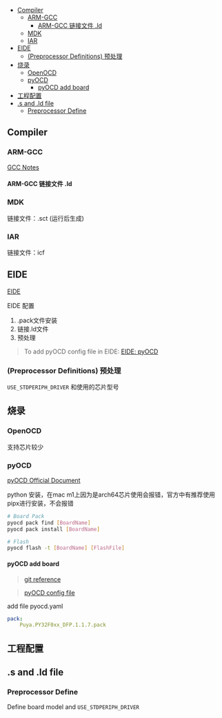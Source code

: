 - [Compiler](#compiler)
  - [ARM-GCC](#arm-gcc)
    - [ARM-GCC 链接文件 .ld](#arm-gcc-链接文件-ld)
  - [MDK](#mdk)
  - [IAR](#iar)
- [EIDE](#eide)
  - [(Preprocessor Definitions) 预处理](#preprocessor-definitions-预处理)
- [烧录](#烧录)
  - [OpenOCD](#openocd)
  - [pyOCD](#pyocd)
    - [pyOCD add board](#pyocd-add-board)
- [工程配置](#工程配置)
- [.s and .ld file](#s-and-ld-file)
  - [Preprocessor Define](#preprocessor-define)

##  Compiler

### ARM-GCC

[GCC Notes](../../C/GCC_Note.md)

#### ARM-GCC 链接文件 .ld


### MDK
链接文件：.sct (运行后生成)

### IAR
链接文件：icf


## EIDE
[EIDE](https://em-ide.com/zh-cn/docs/intro)

EIDE 配置
1. .pack文件安装
2. 链接.ld文件
3. 预处理


> To add pyOCD config file in EIDE: [EIDE: pyOCD](https://em-ide.com/zh-cn/docs/modules/flasher#pyocd)

### (Preprocessor Definitions) 预处理

`USE_STDPERIPH_DRIVER` 和使用的芯片型号

## 烧录
### OpenOCD
支持芯片较少


### pyOCD
[pyOCD Official Document](https://pyocd.io/docs/index)

python 安装，在mac m1上因为是arch64芯片使用会报错，官方中有推荐使用pipx进行安装，不会报错

```sh
# Board Pack
pyocd pack find [BoardName]
pyocd pack install [BoardName]

# Flash
pyocd flash -t [BoardName] [FlashFile]

```

#### pyOCD add board
> [git reference](https://github.com/jaydcarlson/py32-template)

> [pyOCD config file](https://pyocd.io/docs/configuration.html#config-file)

add file pyocd.yaml 

```yaml
pack:
    Puya.PY32F0xx_DFP.1.1.7.pack
```


## 工程配置

## .s and .ld file

### Preprocessor Define
Define board model and `USE_STDPERIPH_DRIVER`

